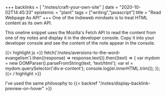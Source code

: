 +++
backlinks = [
    "/notes/craft-your-own-site"
]
date = "2020-10-02T14:45:33"
epistemic = "plant"
tags = ["writing","javascript"]
title = "Read Webpage As API"
+++
One of the Indieweb mindsets is to treat HTML content as its own API.

This oneline snippet uses the Mozilla's Fetch API to read the content from one of my notes and display it in the developer console. Copy it into your developer console and see the content of the note appear in the console.

{{< highlight js >}}
fetch('/notes/aversions-to-the-word-evangelism').then((response) => response.text()).then((text) => { var mydom = new DOMParser().parseFromString(text, 'text/html'); var el = mydom.querySelector('div.e-content'); console.log(el.innerHTML.trim()); });
{{< / highlight >}}

I've used the same philosophy to {{< backref "/notes/display-backlink-preview-on-hover" >}}
